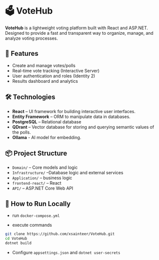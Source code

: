 # 🗳️ VoteHub

**VoteHub** is a lightweight voting platform built with React and ASP.NET.  
Designed to provide a fast and transparent way to organize, manage, and analyze voting processes.

## 🚀 Features

- Create and manage votes/polls
- Real-time vote tracking (Interactive Server)
- User authentication and roles (Identity 2)
- Results dashboard and analytics

## 🛠️ Technologies

- **React** – UI framework for building interactive user interfaces.
- **Entity Framework** – ORM to manipulate data in databases. 
- **PostgreSQL** – Relational database
- **QDrant** – Vector database for storing and querying semantic values of the polls.
- **Ollama** - AI model for embedding.

## 📦 Project Structure

- `Domain/` – Core models and logic
- `Infrastructure/` –Database logic and external services
- `Application/` – business logic
- `frontend-react/` – React
- `API/` – ASP.NET Core Web API

## 🧪 How to Run Locally

- run `docker-compose.yml`

- execute commands

```bash
git clone https://github.com/xsainteer/VoteHub.git
cd VoteHub
dotnet build
```

- Configure `appsettings.json` and `dotnet user-secrets`
